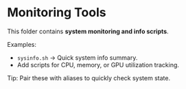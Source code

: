 # Monitoring Tools

This folder contains **system monitoring and info scripts**.

Examples:  
- `sysinfo.sh` → Quick system info summary.  
- Add scripts for CPU, memory, or GPU utilization tracking.

Tip: Pair these with aliases to quickly check system state.
